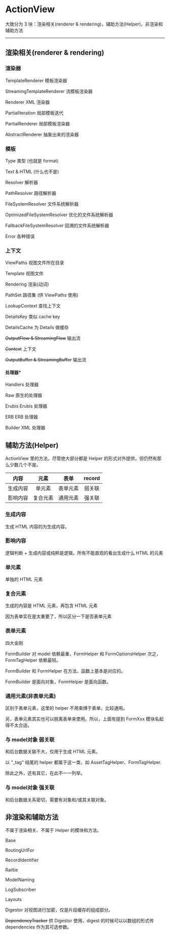 # ActionView

大致分为 3 块：渲染相关(renderer & rendering)，辅助方法(Helper)，非渲染和辅助方法

---

## 渲染相关(renderer & rendering)

### 渲染器

TemplateRenderer
模板渲染器

StreamingTemplateRenderer
流模板渲染器

Renderer
XML 渲染器

PartialIteration
局部模板迭代

PartialRenderer
局部模板渲染器

AbstractRenderer
抽象出来的渲染器

### 模板

Type
类型
(也就是 format)

Text & HTML
(什么也不是)

Resolver
解析器

PathResolver
路径解析器

FileSystemResolver
文件系统解析器

OptimizedFileSystemResolver
优化的文件系统解析器

FallbackFileSystemResolver
回溯的文件系统解析器

Error
各种错误

### 上下文

ViewPaths
视图文件所在目录

Template
视图文件

Rendering
渲染(动词)

PathSet
路径集
(供 ViewPaths 使用)

LookupContext
查找上下文

DetailsKey
类似 cache key

DetailsCache
为 Details 做缓存

~~OutputFlow & StreamingFlow~~
输出流

~~Context~~
上下文

~~OutputBuffer & StreamingBuffer~~
输出流

#### 处理器*

Handlers
处理器

Raw
原生的处理器

Erubis
Erubis 处理器

ERB
ERB 处理器

Builder
XML 处理器


## 辅助方法(Helper)

ActionView 里的方法，尽管绝大部分都是 Helper 的形式对外提供，但仍然有那么少数几个不是。

|   内容     |   元素   | 表单       | record |
| :--------: |:--------:| :--------: | :----: |
| 生成内容   | 单元素   | 表单元素   | 弱关联 |
| 影响内容   | 复合元素 | 通用元素   | 强关联 |

### 生成内容

生成 HTML 内容的为生成内容。

### 影响内容

逻辑判断 + 生成内容或纯粹是逻辑，所有不能直观的看出生成什么 HTML 的元素

### 单元素

单独的 HTML 元素

### 复合元素

生成的内容是 HTML 元素，再包含 HTML 元素

因为表单实在是太重要了，所以区分一下是否表单元素

### 表单元素

四大金刚

FormBuilder 对 model 依赖最重，FormHelper 和 FormOptionsHelper 次之，FormTagHelper 依赖最轻。

FormBuilder 和 FormHelper 在方法、函数上基本是对应的。

FormBuilder 是面向对象，FormHelper 是面向函数。

### 通用元素(非表单元素)

区别于表单元素，这里的 helper 不用束缚于表单，比较通用。

另，表单元素其实也可以脱离表单来使用。所以，上面有提到 FormXxx 模块名起得不太合适。

### 与 model对象 弱关联

和后台数据关联不大，仅用于生成 HTML 元素。

以 "_tag" 结尾的 helper 都属于这一类，如 AssetTagHelper、FormTagHelper.

除此之外，还有其它，在此不一一列举。

### 与 model对象 强关联

和后台数据关系密切，需要有对象和/或其关联对象。

## 非渲染和辅助方法

不属于渲染相关、不属于 Helper 的模块和方法。

Base

RoutingUrlFor

RecordIdentifier

Railtie

ModelNaming

LogSubscriber

Layouts

Digestor
对视图进行加密，仅是片段缓存的组成部分。

~~DependencyTracker~~
供 Digestor 使用，digest 的时候可以以数组的形式传 dependencies 作为其可选参数。
